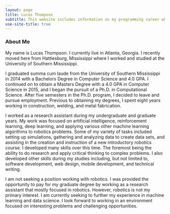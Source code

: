 ```yaml
---
layout: page
title: Lucas Thompson
subtitle: This website includes information on my programming career which includes information about me, my education, and projects I've worked on.
use-site-title: true
---
```


### About Me


My name is Lucas Thompson. I currently live in Atlanta, Georgia. I recently moved here from Hattiesburg, Mississippi where I worked and studied at the University of Southern Mississippi.

I graduated summa cum laude from the University of Southern Mississippi in 2014 with a Bachelors Degree in Computer Science and 4.0 GPA. I continued on to obtain a Masters Degree with a 4.0 GPA in Computer Science in 2015, and I began the pursuit of a Ph.D. in Computational Science. After five semesters in the Ph.D. program, I decided to leave and pursue employment. Previous to obtaining my degrees, I spent eight years working in construction, welding, and metal fabrication.

I worked as a research assistant during my undergraduate and graduate years. My work was focused on artificial intelligence, reinforcement learning, deep learning, and applying various other machine learning algorithms to robotics problems. Some of my variety of tasks included setting up simulations, gathering and analyzing data to create data sets, and assisting in the creation and instruction of a new introductory robotics course. I developed many skills over this time. The foremost being the ability to do research and apply critical thinking to complex problems. I also developed other skills during my studies including, but not limited to, software development, web design, mobile development, and technical writing.

I am not seeking a position working with robotics. I was provided the opportunity to pay for my graduate degree by working as a research assistant that mostly focused in robotics. However, robotics is not my primary interest. I am currently seeking to further my experience in machine learning and data science. I look forward to working in an environment focused on interesting problems and challenging opportunities.

